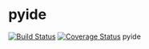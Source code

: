 # pyide

[![Build Status](https://travis-ci.org/akayunov/pyide.svg?branch=master)](https://travis-ci.org/akayunov/pyide)
[![Coverage Status](https://coveralls.io/repos/github/akayunov/pyide/badge.svg?branch=master)](https://coveralls.io/github/akayunov/pyide?branch=master)
pyide

